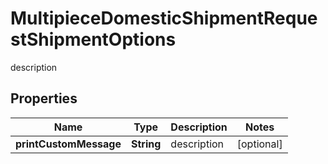 

# MultipieceDomesticShipmentRequestShipmentOptions

description

## Properties

| Name | Type | Description | Notes |
|------------ | ------------- | ------------- | -------------|
|**printCustomMessage** | **String** | description |  [optional] |




